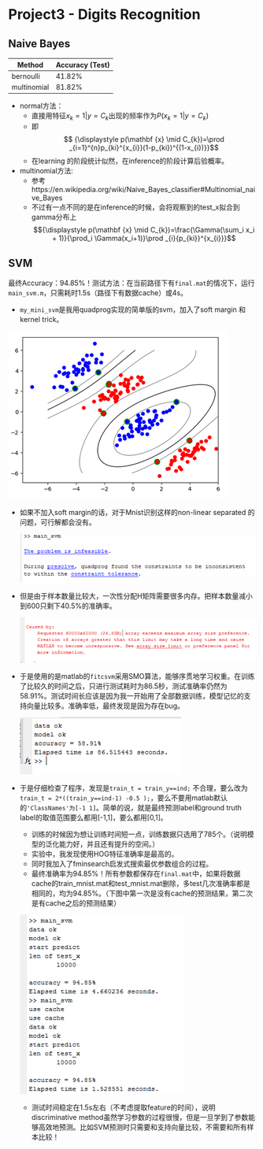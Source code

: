 # Project3 - Digits Recognition 

## Naive Bayes

| Method      | Accuracy (Test) |
| ----------- | --------------- |
| bernoulli   | 41.82%          |
| multinomial | 81.82%          |


- normal方法：
  - 直接用特征$x_k=1|y=C_k$出现的频率作为$P(x_k=1|y=C_k)$
  - 即$$ {\displaystyle p(\mathbf {x} \mid C_{k})=\prod _{i=1}^{n}p_{ki}^{x_{i}}(1-p_{ki})^{(1-x_{i})}}$$
  - 在learning 的阶段统计似然，在inference的阶段计算后验概率。
- multinomial方法:
  - 参考https://en.wikipedia.org/wiki/Naive_Bayes_classifier#Multinomial_naive_Bayes
  - 不过有一点不同的是在inference的时候，会将观察到的test_x拟合到gamma分布上$${\displaystyle p(\mathbf {x} \mid C_{k})=\frac{\Gamma(\sum_i x_i + 1)}{\prod_i \Gamma(x_i+1)}\prod _{i}{p_{ki}}^{x_{i}}}$$

## SVM

最终Accuracy：94.85%！测试方法：在当前路径下有`final.mat`的情况下，运行`main_svm.m`，只需耗时1.5s（路径下有数据cache）或4s。

- `my_mini_svm`是我用quadprog实现的简单版的svm，加入了soft margin 和kernel trick。

![Screenshot from 2017-05-27 17-00-10](_media/fig.png)

- 如果不加入soft margin的话，对于Mnist识别这样的non-linear separated 的问题，可行解都会没有。 

  ![1495874209758](_media/1495874218812.png)

- 但是由于样本数量比较大，一次性分配H矩阵需要很多内存。把样本数量减小到600只剩下40.5%的准确率。

  ![1495874435395](_media/1495874435395.png)

- 于是使用的是matlab的`fitcsvm`采用SMO算法，能够序贯地学习权重。在训练了比较久的时间之后，只进行测试耗时为86.5秒，测试准确率仍然为58.91%。测试时间长应该是因为我一开始用了全部数据训练，模型记忆的支持向量比较多。准确率低，最终发现是因为存在bug。

  ![1495936084380](_media/1495936084380.png)


- 于是仔细检查了程序，发现是`train_t = train_y==ind;` 不合理，要么改为`train_t = 2*((train_y==ind-1) -0.5 );`，要么不要用matlab默认的`'ClassNames'为[-1 1]`。简单的说，就是最终预测label和ground truth label的取值范围要么都用[-1,1]，要么都用[0,1]。

  - 训练的时候因为想让训练时间短一点，训练数据只选用了785个。（说明模型的泛化能力好，并且还有提升的空间。）
  - 实验中，我发现使用HOG特征准确率是最高的。
  - 同时我加入了fminsearch启发式搜索最优参数组合的过程。
  - 最终准确率为94.85%！所有参数都保存在`final.mat`中，如果将数据cache的train_mnist.mat和test_mnist.mat删除，多test几次准确率都是相同的，均为94.85%。（下图中第一次是没有cache的预测结果，第二次是有cache之后的预测结果）

  ![1496123499166](_media/1496123499166.png)

  - 测试时间稳定在1.5s左右（不考虑提取feature的时间），说明discriminative method虽然学习参数的过程很慢，但是一旦学到了参数能够高效地预测。比如SVM预测时只需要和支持向量比较，不需要和所有样本比较！

